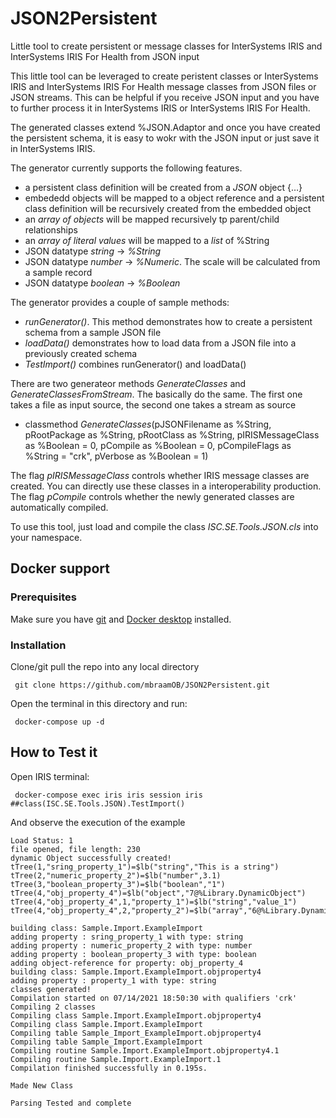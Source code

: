 # JSON2Persistent
Little tool to create persistent or message classes for InterSystems IRIS and InterSystems IRIS For Health from JSON input

This little tool can be leveraged to create peristent classes or InterSystems IRIS and InterSystems IRIS For Health message classes from JSON files or JSON streams.
This can be helpful if you receive JSON input and you have to further process it in InterSystems IRIS or InterSystems IRIS For Health.

The generated classes extend %JSON.Adaptor and once you have created the persistent schema, it is easy to wokr with the JSON input or just save it in InterSystems IRIS.

The generator currently supports the following features.

-	a persistent class definition will be created from a *JSON* object {…}
-	embededd objects will be mapped to a object reference and a persistent class definition will be recursively created from the embedded object
-	an *array of objects* will be mapped recursively tp parent/child relationships
-	an *array of literal values* will be mapped to a *list* of %String
-	JSON datatype *string* -> *%String*
-	JSON datatype *number* -> *%Numeric*. The scale will be calculated from a sample record
-	JSON datatype *boolean* -> *%Boolean*

The generator provides a couple of sample methods:
- *runGenerator()*. This method demonstrates how to create a persistent schema from a sample JSON file
- *loadData()* demonstrates how to load data from a JSON file into a previously created schema
- *TestImport()* combines runGenerator() and loadData()

There are two generateor methods *GenerateClasses* and *GenerateClassesFromStream*. The basically do the same. The first one takes a file as input source, the second one takes a stream as source

- classmethod *GenerateClasses*(pJSONFilename as %String, 
							pRootPackage as %String, 
							pRootClass as %String, 
							pIRISMessageClass as %Boolean = 0, 
							pCompile as %Boolean = 0, 
							pCompileFlags as %String = "crk", 
							pVerbose as %Boolean = 1)

The flag *pIRISMessageClass* controls whether IRIS message classes are created. You can directly use these classes in a interoperability production.
The flag *pCompile* controls whether the newly generated classes are automatically compiled.
							
To use this tool, just load and compile the class *ISC.SE.Tools.JSON.cls* into your namespace.							

## Docker support
### Prerequisites
Make sure you have [git](https://git-scm.com/book/en/v2/Getting-Started-Installing-Git) and [Docker desktop](https://www.docker.com/products/docker-desktop) installed.
### Installation 
Clone/git pull the repo into any local directory      
```
 git clone https://github.com/mbraamOB/JSON2Persistent.git     
```
Open the terminal in this directory and run:     
```
 docker-compose up -d    
```
## How to Test it   
Open IRIS terminal:   
```
 docker-compose exec iris iris session iris ##class(ISC.SE.Tools.JSON).TestImport()
````
And observe the execution of the example
~~~
Load Status: 1
file opened, file length: 230
dynamic Object successfully created!
tTree(1,"sring_property_1")=$lb("string","This is a string")
tTree(2,"numeric_property_2")=$lb("number",3.1)
tTree(3,"boolean_property_3")=$lb("boolean","1")
tTree(4,"obj_property_4")=$lb("object","7@%Library.DynamicObject")
tTree(4,"obj_property_4",1,"property_1")=$lb("string","value_1")
tTree(4,"obj_property_4",2,"property_2")=$lb("array","6@%Library.DynamicArray","tFirstmember")

building class: Sample.Import.ExampleImport
adding property : sring_property_1 with type: string
adding property : numeric_property_2 with type: number
adding property : boolean_property_3 with type: boolean
adding object-reference for property: obj_property_4
building class: Sample.Import.ExampleImport.objproperty4
adding property : property_1 with type: string
classes generated!
Compilation started on 07/14/2021 18:50:30 with qualifiers 'crk'
Compiling 2 classes
Compiling class Sample.Import.ExampleImport.objproperty4
Compiling class Sample.Import.ExampleImport
Compiling table Sample_Import_ExampleImport.objproperty4
Compiling table Sample_Import.ExampleImport
Compiling routine Sample.Import.ExampleImport.objproperty4.1
Compiling routine Sample.Import.ExampleImport.1
Compilation finished successfully in 0.195s.

Made New Class

Parsing Tested and complete
~~~
